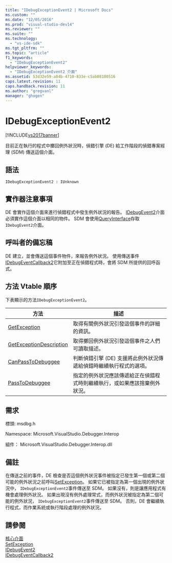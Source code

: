 ```yaml
---
title: "IDebugExceptionEvent2 | Microsoft Docs"
ms.custom: ""
ms.date: "12/05/2016"
ms.prod: "visual-studio-dev14"
ms.reviewer: ""
ms.suite: ""
ms.technology: 
  - "vs-ide-sdk"
ms.tgt_pltfrm: ""
ms.topic: "article"
f1_keywords: 
  - "IDebugExceptionEvent2"
helpviewer_keywords: 
  - "IDebugExceptionEvent2 介面"
ms.assetid: 53d32e59-a84b-4710-833e-c5ab08100516
caps.latest.revision: 11
caps.handback.revision: 11
ms.author: "gregvanl"
manager: "ghogen"
---
```

# IDebugExceptionEvent2
[!INCLUDE[vs2017banner](../../../code-quality/includes/vs2017banner.md)]

目前正在執行的程式中擲回例外狀況時，偵錯引擎 \(DE\) 給工作階段的偵錯專案經理 \(SDM\) 傳送這個介面。  
  
## 語法  
  
```  
IDebugExceptionEvent2 : IUnknown  
```  
  
## 實作器注意事項  
 DE 會實作這個介面來進行偵錯程式中發生例外狀況的報告。  [IDebugEvent2](../../../extensibility/debugger/reference/idebugevent2.md)介面必須實作這個介面以相同的物件。  SDM 會使用[QueryInterface](/visual-cpp/atl/queryinterface)存取`IDebugEvent2`介面。  
  
## 呼叫者的備忘稿  
 DE 建立，並會傳送這個事件物件，來報告例外狀況。  使用傳送事件[IDebugEventCallback2](../../../extensibility/debugger/reference/idebugeventcallback2.md)它附加至正在偵錯程式時，會將 SDM 所提供的回呼函式。  
  
## 方法 Vtable 順序  
 下表顯示的方法`IDebugExceptionEvent2`。  
  
|方法|描述|  
|--------|--------|  
|[GetException](../Topic/IDebugExceptionEvent2::GetException.md)|取得有關例外狀況引發這個事件的詳細的資訊。|  
|[GetExceptionDescription](../../../extensibility/debugger/reference/idebugexceptionevent2-getexceptiondescription.md)|取得擲回例外狀況引發這個事件之人們可讀取描述。|  
|[CanPassToDebuggee](../../../extensibility/debugger/reference/idebugexceptionevent2-canpasstodebuggee.md)|判斷偵錯引擎 \(DE\) 支援將此例外狀況傳遞給偵錯時繼續執行程式的選項。|  
|[PassToDebuggee](../../../extensibility/debugger/reference/idebugexceptionevent2-passtodebuggee.md)|指定的例外狀況應該傳遞給正在偵錯程式時則繼續執行，或如果應該捨棄例外狀況。|  
  
## 需求  
 標頭: msdbg.h  
  
 Namespace: Microsoft.VisualStudio.Debugger.Interop  
  
 組件： Microsoft.VisualStudio.Debugger.Interop.dll  
  
## 備註  
 在傳送之前的事件，DE 檢查是否這個例外狀況事件被指定已發生第一個或第二個可能的例外狀況之前呼叫[SetException](../../../extensibility/debugger/reference/idebugengine2-setexception.md)。  如果它已被指定為第一個出現的例外狀況中， `IDebugExceptionEvent2`事件傳送至 SDM。  如果沒有，則是讓應用程式有機會處理例外狀況。  如果出現沒有例外處理常式，而例外狀況被指定為第二個可能的例外狀況， `IDebugExceptionEvent2`事件傳送至 SDM。  否則，DE 會繼續執行程式，而作業系統或執行階段處理的例外狀況。  
  
## 請參閱  
 [核心介面](../../../extensibility/debugger/reference/core-interfaces.md)   
 [SetException](../../../extensibility/debugger/reference/idebugengine2-setexception.md)   
 [IDebugEvent2](../../../extensibility/debugger/reference/idebugevent2.md)   
 [IDebugEventCallback2](../../../extensibility/debugger/reference/idebugeventcallback2.md)